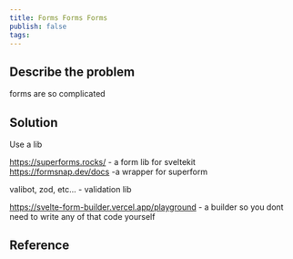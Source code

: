 ```yaml
---
title: Forms Forms Forms
publish: false
tags:
---
```


## Describe the problem

forms are so complicated

## Solution

Use a lib

https://superforms.rocks/ - a form lib for sveltekit
https://formsnap.dev/docs -a wrapper for superform

valibot, zod, etc... - validation lib

https://svelte-form-builder.vercel.app/playground - a builder so you dont need to write any of that code yourself

## Reference
